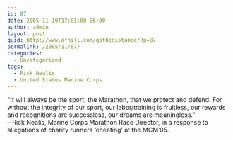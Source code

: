 ```yaml
---
id: 87
date: 2005-11-19T17:01:00-06:00
author: admin
layout: post
guid: http://www.afhill.com/gothedistance/?p=87
permalink: /2005/11/87/
categories:
  - Uncategorized
tags:
  - Rick Nealis
  - United States Marine Corps
---
```

&#8220;It will always be the sport, the Marathon, that we protect and defend. For without the integrity of our sport, our labor/training is fruitless, our rewards and recognitions are successless, our dreams are meaningless.&#8221;  
&#8211; Rick Nealis, Marine Corps Marathon Race Director, in a response to allegations of charity runners &#8216;cheating&#8217; at the MCM&#8217;05.